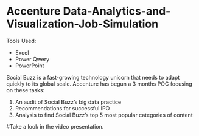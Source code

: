 # Accenture Data-Analytics-and-Visualization-Job-Simulation

Tools Used:
- Excel
- Power Qwery
- PowerPoint

Social Buzz is a fast-growing technology unicorn that needs to adapt quickly to its global scale. Accenture has begun a 3 months POC focusing on these tasks:
1. An audit of Social Buzz’s big data practice
2. Recommendations for successful IPO
3. Analysis to find Social Buzz’s top 5 most popular categories of content


#Take a look in the video presentation.
